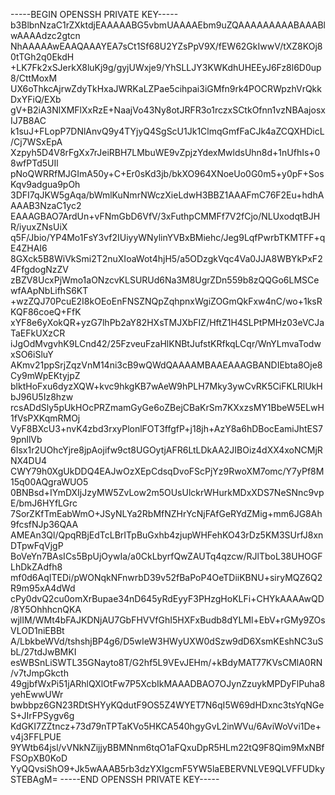 -----BEGIN OPENSSH PRIVATE KEY-----
b3BlbnNzaC1rZXktdjEAAAAABG5vbmUAAAAEbm9uZQAAAAAAAAABAAABlwAAAAdzc2gtcn
NhAAAAAwEAAQAAAYEA7sCt1Sf68U2YZsPpV9X/fEW62GkIwwV/tXZ8KOj80tTGh2q0EkdH
+LK7Fk2xSJerkX8luKj9g/gyjUWxje9/YhSLLJY3KWKdhUHEEyJ6Fz8l6D0up8/CttMoxM
UX6oThkcAjrwZdyTkHxaJWRKaLZPae5cihpai3iGMfn9rk4POCRWpzhVrQkkDxYFiQ/EXb
gV+B2iA3NlXMFlXxRzE+NaajVo43Ny8otJRFR3o1rczxSCtkOfnn1vzNBAajosxIJ7B8AC
k1suJ+FLopP7DNlAnvQ9y4TYjyQ4SgScU1Jk1ClmqGmfFaCJk4aZCQXHDicL/Cj7WSxEpA
Xzpyh5D4V8rFgXx7rJeiRBH7LMbuWE9vZpjzYdexMwldsUhn8d+1nUfhIs+08wfPTd5UIl
pNoQWRRfMJGImA50y+C+Er0sKd3jb/bkXO964XNoeUo0G0m5+y0pF+SosKqv9adgua9pOh
3DFI7qJKW5gAqa/bWmlKuNmrNWczXieLdwH3BBZ1AAAFmC76F2Eu+hdhAAAAB3NzaC1yc2
EAAAGBAO7ArdUn+vFNmGbD6VfV/3xFuthpCMMFf7V2fCjo/NLUxodqtBJHR/iyuxZNsUiX
q5F/Jbio/YP4Mo1FsY3vf2IUiyyWNylinYVBxBMiehc/Jeg9LqfPwrbTKMTFF+qE4ZHAI6
8GXck5B8WiVkSmi2T2nuXIoaWot4hjH5/a5ODzgkVqc4Va0JJA8WBYkPxF24FfgdogNzZV
zBZV8UcxPjWmo1aONzcvKLSURUd6Na3M8UgrZDn559b8zQQGo6LMSCewfAApNbLifhS6KT
+wzZQJ70PcuE2I8kOEoEnFNSZNQpZqhpnxWgiZOGmQkFxw4nC/wo+1ksRKQF86coeQ+FfK
xYF8e6yXokQR+yzG7lhPb2aY82HXsTMJXbFIZ/HftZ1H4SLPtPMHz03eVCJaTaEFkUXzCR
iJgOdMvgvhK9LCnd42/25FzveuFzaHlKNBtJufstKRfkqLCqr/WnYLmvaTodwxSO6iSluY
AKmv21ppSrjZqzVnM14ni3cB9wQWdQAAAAMBAAEAAAGBANDIEbta8Oje8Cy9mWpEKtyjpZ
blktHoFxu6dyzXQW+kvc9hkgKB7wAeW9hPLH7Mky3ywCvRK5CiFKLRlUkHbJ96U5Iz8hzw
rcsADdSly5pUkHOcPRZmamGyGe6oZBejCBaKrSm7KXxzsMY1BbeW5ELwH1fVsPXKqmRMOj
VyF8BXcU3+nvK4zbd3rxyPlonlFOT3ffgfP+j18jh+AzY8a6hDBocEamiJhtES79pnllVb
6Isx1r2UOhcYjre8jpAojifw9ct8UGOytjAFR6LtLDkAA2JIBOiz4dXX4xoNCMjRNX4DU4
CWY79h0XgUkDDQ4EAJwOzXEpCdsqDvoFScPjYz9RwoXM7omc/Y7yPf8M15q00AQgraWUO5
0BNBsd+IYmDXIjJzyMW5ZvLow2m5OUsUlckrWHurkMDxXDS7NeSNnc9vpE/bmJ6HYfLGrc
7SorZKfTmEabWmO+JSyNLYa2RbMfNZHrYcNjFAfGeRYdZMig+mm6JG8Ah9fcsfNJp36QAA
AMEAn3Ql/QpqRBjEdTcLBrITpBuGxhb4zjupWHFehKO43rDz5KM3SUrfJ8xnDTpwFqVjgP
BoVeYn7BAsICs5BpUjOywIa/a0CkLbyrfQwZAUTq4qzcw/RJlTboL38UHOGFLhDkZAdfh8
mf0d6AqITEDi/pWONqkNFnwrbD39v52fBaPoP4OeTDiiKBNU+siryMQZ6Q2R9m95xA4dWd
cPy0dvQ2cu0omXrBupae34nD645yRdEyyF3PHzgHoKLFi+CHYkAAAAwQD/8Y5OhhhcnQKA
wjlIM/WMt4bFAJKDNjAU7GbFHVVfGhI5HXFxBudb8dYLMl+EbV+rGMy9ZOsVLOD1niEBBt
A/LbkbeWVd/tshshjBP4g6/D5wIeW3HWyUXW0dSzw9dD6XsmKEshNC3uSbL/27tdJwBMKI
esWBSnLiSWTL35GNayto8T/G2hf5L9VEvJEHm/+kBdyMAT77KVsCMlA0RN/v7tJmpGkcth
49gjbfWxPi51jARhlQXlOtFw7P5XcbIkMAAADBAO7OJynZzuykMPDyFlPuha8yehEwwUWr
bwbbpz6GN23RDtSHYyKQdutF9OS5Z4WYET7N6qI5W69dHDxnc3tsYqNGeS+JIrFPSygv6g
KdGKI7ZZtncz+73d79nTPTaKVo5HKCA540hgyGvL2inWVu/6AviWoVvi1De+v4j3FFLPUE
9YWtb64jsl/vVNkNZijjyBBMNnm6tqO1aFQxuDpR5HLm22tQ9F8Qim9MxNBfFSOpXB0KoD
YyQQvsiShO9+Jk5wAAAB5rb3dzYXIgcmF5YW5laEBERVNLVE9QLVFFUDkySTEBAgM=
-----END OPENSSH PRIVATE KEY-----

